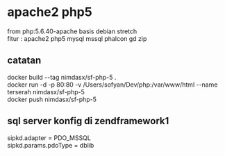 # apache2 php5
from php:5.6.40-apache basis debian stretch  
fitur : apache2 php5 mysql mssql phalcon gd zip  

## catatan  
docker build --tag nimdasx/sf-php-5 .  
docker run -d -p 80:80 -v /Users/sofyan/Dev/php:/var/www/html --name terserah nimdasx/sf-php-5  
docker push nimdasx/sf-php-5  

## sql server konfig di zendframework1  
sipkd.adapter = PDO_MSSQL  
sipkd.params.pdoType = dblib  